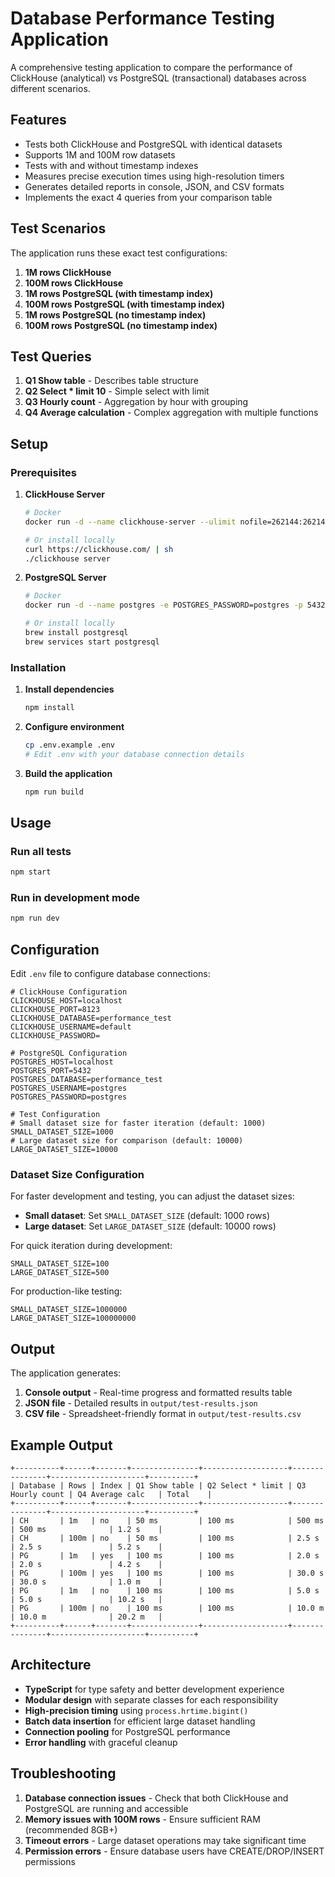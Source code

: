 # Database Performance Testing Application

A comprehensive testing application to compare the performance of ClickHouse (analytical) vs PostgreSQL (transactional) databases across different scenarios.

## Features

- Tests both ClickHouse and PostgreSQL with identical datasets
- Supports 1M and 100M row datasets
- Tests with and without timestamp indexes
- Measures precise execution times using high-resolution timers
- Generates detailed reports in console, JSON, and CSV formats
- Implements the exact 4 queries from your comparison table

## Test Scenarios

The application runs these exact test configurations:

1. **1M rows ClickHouse**
2. **100M rows ClickHouse**
3. **1M rows PostgreSQL (with timestamp index)**
4. **100M rows PostgreSQL (with timestamp index)**
5. **1M rows PostgreSQL (no timestamp index)**
6. **100M rows PostgreSQL (no timestamp index)**

## Test Queries

1. **Q1 Show table** - Describes table structure
2. **Q2 Select * limit 10** - Simple select with limit
3. **Q3 Hourly count** - Aggregation by hour with grouping
4. **Q4 Average calculation** - Complex aggregation with multiple functions

## Setup

### Prerequisites

1. **ClickHouse Server**
   ```bash
   # Docker
   docker run -d --name clickhouse-server --ulimit nofile=262144:262144 -p 8123:8123 -p 9000:9000 clickhouse/clickhouse-server
   
   # Or install locally
   curl https://clickhouse.com/ | sh
   ./clickhouse server
   ```

2. **PostgreSQL Server**
   ```bash
   # Docker
   docker run -d --name postgres -e POSTGRES_PASSWORD=postgres -p 5432:5432 postgres:15
   
   # Or install locally
   brew install postgresql
   brew services start postgresql
   ```

### Installation

1. **Install dependencies**
   ```bash
   npm install
   ```

2. **Configure environment**
   ```bash
   cp .env.example .env
   # Edit .env with your database connection details
   ```

3. **Build the application**
   ```bash
   npm run build
   ```

## Usage

### Run all tests
```bash
npm start
```

### Run in development mode
```bash
npm run dev
```

## Configuration

Edit `.env` file to configure database connections:

```env
# ClickHouse Configuration
CLICKHOUSE_HOST=localhost
CLICKHOUSE_PORT=8123
CLICKHOUSE_DATABASE=performance_test
CLICKHOUSE_USERNAME=default
CLICKHOUSE_PASSWORD=

# PostgreSQL Configuration
POSTGRES_HOST=localhost
POSTGRES_PORT=5432
POSTGRES_DATABASE=performance_test
POSTGRES_USERNAME=postgres
POSTGRES_PASSWORD=postgres

# Test Configuration
# Small dataset size for faster iteration (default: 1000) 
SMALL_DATASET_SIZE=1000
# Large dataset size for comparison (default: 10000)
LARGE_DATASET_SIZE=10000
```

### Dataset Size Configuration

For faster development and testing, you can adjust the dataset sizes:

- **Small dataset**: Set `SMALL_DATASET_SIZE` (default: 1000 rows)
- **Large dataset**: Set `LARGE_DATASET_SIZE` (default: 10000 rows)

For quick iteration during development:
```env
SMALL_DATASET_SIZE=100
LARGE_DATASET_SIZE=500
```

For production-like testing:
```env
SMALL_DATASET_SIZE=1000000
LARGE_DATASET_SIZE=100000000
```

## Output

The application generates:

1. **Console output** - Real-time progress and formatted results table
2. **JSON file** - Detailed results in `output/test-results.json`
3. **CSV file** - Spreadsheet-friendly format in `output/test-results.csv`

## Example Output

```
+----------+------+-------+---------------+-------------------+---------------+---------------------+----------+
| Database | Rows | Index | Q1 Show table | Q2 Select * limit | Q3 Hourly count | Q4 Average calc   | Total    |
+----------+------+-------+---------------+-------------------+---------------+---------------------+----------+
| CH       | 1m   | no    | 50 ms         | 100 ms            | 500 ms        | 500 ms              | 1.2 s    |
| CH       | 100m | no    | 50 ms         | 100 ms            | 2.5 s         | 2.5 s               | 5.2 s    |
| PG       | 1m   | yes   | 100 ms        | 100 ms            | 2.0 s         | 2.0 s               | 4.2 s    |
| PG       | 100m | yes   | 100 ms        | 100 ms            | 30.0 s        | 30.0 s              | 1.0 m    |
| PG       | 1m   | no    | 100 ms        | 100 ms            | 5.0 s         | 5.0 s               | 10.2 s   |
| PG       | 100m | no    | 100 ms        | 100 ms            | 10.0 m        | 10.0 m              | 20.2 m   |
+----------+------+-------+---------------+-------------------+---------------+---------------------+----------+
```

## Architecture

- **TypeScript** for type safety and better development experience
- **Modular design** with separate classes for each responsibility
- **High-precision timing** using `process.hrtime.bigint()`
- **Batch data insertion** for efficient large dataset handling
- **Connection pooling** for PostgreSQL performance
- **Error handling** with graceful cleanup

## Troubleshooting

1. **Database connection issues** - Check that both ClickHouse and PostgreSQL are running and accessible
2. **Memory issues with 100M rows** - Ensure sufficient RAM (recommended 8GB+)
3. **Timeout errors** - Large dataset operations may take significant time
4. **Permission errors** - Ensure database users have CREATE/DROP/INSERT permissions